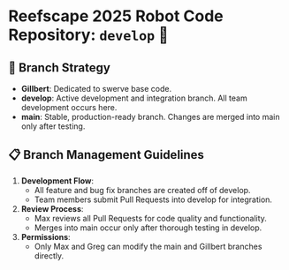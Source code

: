 # Reefscape 2025 Robot Code Repository: `develop` 🚀

## 🌲 Branch Strategy 
- **Gillbert**: Dedicated to swerve base code.
- **develop**: Active development and integration branch. All team development occurs here.
- **main**: Stable, production-ready branch. Changes are merged into main only after testing.

## 📋 Branch Management Guidelines 
1. **Development Flow**:
    - All feature and bug fix branches are created off of develop.
    - Team members submit Pull Requests into develop for integration.
2. **Review Process**:
    - Max reviews all Pull Requests for code quality and functionality.
    - Merges into main occur only after thorough testing in develop.
3. **Permissions**:
    - Only Max and Greg can modify the main and Gillbert branches directly.